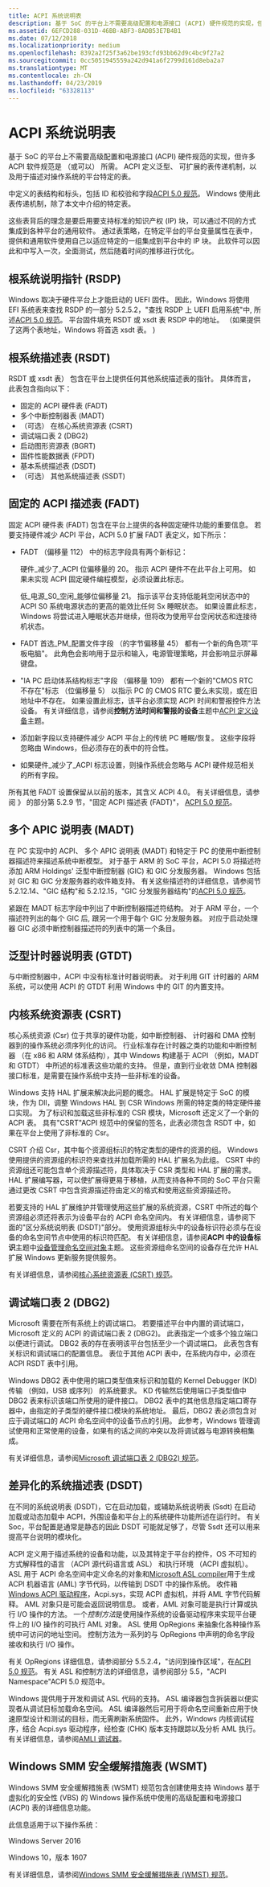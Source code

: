 ```yaml
---
title: ACPI 系统说明表
description: 基于 SoC 的平台上不需要高级配置和电源接口 (ACPI) 硬件规范的实现，但许多 ACPI 软件规范是 （或可以） 所需。
ms.assetid: 6EFCD288-031D-46BB-ABF3-8ADB53E7B4B1
ms.date: 07/12/2018
ms.localizationpriority: medium
ms.openlocfilehash: 8392a2f25f3a62be193cfd93bb62d9c4bc9f27a2
ms.sourcegitcommit: 0cc5051945559a242d941a6f2799d161d8eba2a7
ms.translationtype: MT
ms.contentlocale: zh-CN
ms.lasthandoff: 04/23/2019
ms.locfileid: "63328113"
---
```

# <a name="acpi-system-description-tables"></a>ACPI 系统说明表


基于 SoC 的平台上不需要高级配置和电源接口 (ACPI) 硬件规范的实现，但许多 ACPI 软件规范是 （或可以） 所需。 ACPI 定义泛型、 可扩展的表传递机制，以及用于描述对操作系统的平台特定的表。

中定义的表结构和标头，包括 ID 和校验和字段[ACPI 5.0 规范](https://www.uefi.org/specifications)。 Windows 使用此表传递机制，除了本文中介绍的特定表。

这些表背后的理念是要启用要支持标准的知识产权 (IP) 块，可以通过不同的方式集成到各种平台的通用软件。 通过表策略，在特定平台的平台变量属性在表中，提供和通用软件使用自己以适应特定的一组集成到平台中的 IP 块。 此软件可以因此和中写入一次，全面测试，然后随着时间的推移进行优化。

## <a name="root-system-description-pointer-rsdp"></a>根系统说明指针 (RSDP)


Windows 取决于硬件平台上才能启动的 UEFI 固件。 因此，Windows 将使用 EFI 系统表来查找 RSDP 的一部分 5.2.5.2，"查找 RSDP 上 UEFI 启用系统"中, 所述[ACPI 5.0 规范](https://www.uefi.org/specifications)。 平台固件填充 RSDT 或 xsdt 表 RSDP 中的地址。 （如果提供了这两个表地址，Windows 将首选 xsdt 表。 )

## <a name="root-system-description-table-rsdt"></a>根系统描述表 (RSDT)


RSDT 或 xsdt 表） 包含在平台上提供任何其他系统描述表的指针。 具体而言，此表包含指向以下：

-   固定的 ACPI 硬件表 (FADT)
-   多个中断控制器表 (MADT)
-   （可选） 在核心系统资源表 (CSRT)
-   调试端口表 2 (DBG2)
-   启动图形资源表 (BGRT)
-   固件性能数据表 (FPDT)
-   基本系统描述表 (DSDT)
-   （可选） 其他系统描述表 (SSDT)

## <a name="fixed-acpi-description-table-fadt"></a>固定的 ACPI 描述表 (FADT)


固定 ACPI 硬件表 (FADT) 包含在平台上提供的各种固定硬件功能的重要信息。 若要支持硬件减少 ACPI 平台，ACPI 5.0 扩展 FADT 表定义，如下所示：

-   FADT （偏移量 112） 中的标志字段具有两个新标记：

    硬件\_减少了\_ACPI 位偏移量的 20。 指示 ACPI 硬件不在此平台上可用。 如果未实现 ACPI 固定硬件编程模型，必须设置此标志。

    低\_电源\_S0\_空闲\_能够位偏移量 21。 指示该平台支持低能耗空闲状态中的 ACPI S0 系统电源状态的更高的能效比任何 Sx 睡眠状态。 如果设置此标志，Windows 将尝试进入睡眠状态并继续，但将改为使用平台空闲状态和连接待机状态。

-   FADT 首选\_PM\_配置文件字段 （的字节偏移量 45） 都有一个新的角色项"平板电脑"。 此角色会影响用于显示和输入，电源管理策略，并会影响显示屏幕键盘。
-   "IA PC 启动体系结构标志"字段 （偏移量 109） 都有一个新的"CMOS RTC 不存在"标志 （位偏移量 5） 以指示 PC 的 CMOS RTC 要么未实现，或在旧地址中不存在。 如果设置此标志，该平台必须实现 ACPI 时间和警报控件方法设备。 有关详细信息，请参阅**控制方法时间和警报的设备**主题中[ACPI 定义设备](acpi-defined-devices.md)主题。
-   添加新字段以支持硬件减少 ACPI 平台上的传统 PC 睡眠/恢复。 这些字段将忽略由 Windows，但必须存在的表中的符合性。
-   如果硬件\_减少了\_ACPI 标志设置，则操作系统会忽略与 ACPI 硬件规范相关的所有字段。

所有其他 FADT 设置保留从以前的版本，其含义 ACPI 4.0。 有关详细信息，请参阅 》 的部分第 5.2.9 节，"固定 ACPI 描述表 (FADT)"， [ACPI 5.0 规范](https://www.uefi.org/specifications)。

## <a name="multiple-apic-description-table-madt"></a>多个 APIC 说明表 (MADT)


在 PC 实现中的 ACPI、 多个 APIC 说明表 (MADT) 和特定于 PC 的使用中断控制器描述符来描述系统中断模型。 对于基于 ARM 的 SoC 平台，ACPI 5.0 将描述符添加 ARM Holdings' 泛型中断控制器 (GIC) 和 GIC 分发服务器。 Windows 包括对 GIC 和 GIC 分发服务器的收件箱支持。 有关这些描述符的详细信息，请参阅节 5.2.12.14、"GIC 结构"和 5.2.12.15，"GIC 分发服务器结构"的[ACPI 5.0 规范](https://www.uefi.org/specifications)。

紧跟在 MADT 标志字段中列出了中断控制器描述符结构。 对于 ARM 平台，一个描述符列出的每个 GIC 后, 跟另一个用于每个 GIC 分发服务器。 对应于启动处理器 GIC 必须中断控制器描述符的列表中的第一个条目。

## <a name="generic-timer-description-table-gtdt"></a>泛型计时器说明表 (GTDT)


与中断控制器中，ACPI 中没有标准计时器说明表。 对于利用 GIT 计时器的 ARM 系统，可以使用 ACPI 的 GTDT 利用 Windows 中的 GIT 的内置支持。

## <a name="core-system-resources-table-csrt"></a>内核系统资源表 (CSRT)


核心系统资源 (Csr) 位于共享的硬件功能，如中断控制器、 计时器和 DMA 控制器到的操作系统必须序列化的访问。 行业标准存在计时器之类的功能和中断控制器 （在 x86 和 ARM 体系结构），其中 Windows 构建基于 ACPI （例如，MADT 和 GTDT） 中所述的标准表这些功能的支持。 但是，直到行业收敛 DMA 控制器接口标准，是需要在操作系统中支持一些非标准的设备。

Windows 支持 HAL 扩展来解决此问题的概念。 HAL 扩展是特定于 SoC 的模块，作为 Dll，调整 Windows HAL 到 CSR Windows 所需的特定类的特定硬件接口实现。 为了标识和加载这些非标准的 CSR 模块，Microsoft 还定义了一个新的 ACPI 表。 具有"CSRT"ACPI 规范中的保留的签名，此表必须包含 RSDT 中，如果在平台上使用了非标准的 Csr。

CSRT 介绍 Csr，其中每个资源组标识的特定类型的硬件的资源的组。 Windows 使用提供的资源组的标识符来查找并加载所需的 HAL 扩展名为此组。 CSRT 中的资源组还可能包含单个资源描述符，具体取决于 CSR 类型和 HAL 扩展的需求。 HAL 扩展编写器，可以使扩展得更易于移植，从而支持各种不同的 SoC 平台只需通过更改 CSRT 中包含资源描述符由定义的格式和使用这些资源描述符。

若要支持的 HAL 扩展维护并管理使用这些扩展的系统资源，CSRT 中所述的每个资源组必须还将表示为设备平台的 ACPI 命名空间内。 有关详细信息，请参阅下面的"区分系统说明表 (DSDT)"部分。 使用资源组标头中的设备标识符必须与在设备的命名空间节点中使用的标识符匹配。 有关详细信息，请参阅**ACPI 中的设备标识**主题中[设备管理命名空间对象](device-management-namespace-objects.md)主题。 这些资源组命名空间的设备存在允许 HAL 扩展 Windows 更新服务提供服务。

有关详细信息，请参阅[核心系统资源表 (CSRT) 规范](http://acpica.org/related-documents)。

## <a name="debug-port-table-2-dbg2"></a>调试端口表 2 (DBG2)


Microsoft 需要在所有系统上的调试端口。 若要描述平台中内置的调试端口，Microsoft 定义的 ACPI 的调试端口表 2 (DBG2)。 此表指定一个或多个独立端口以便进行调试。 DBG2 表的存在表明该平台包括至少一个调试端口。 此表包含有关标识和调试端口的配置信息。 表位于其他 ACPI 表中，在系统内存中，必须在 ACPI RSDT 表中引用。

Windows DBG2 表中使用的端口类型值来标识和加载的 Kernel Debugger (KD) 传输 （例如，USB 或序列） 的系统要求。 KD 传输然后使用端口子类型值中 DBG2 表来标识该端口所使用的硬件接口。 DBG2 表中的其他信息指定端口寄存器中，由指定的子类型的硬件接口模块的系统地址。 最后，DBG2 表必须包含对应于调试端口的 ACPI 命名空间中的设备节点的引用。 此参考，Windows 管理调试使用和正常使用的设备，如果有的话之间的冲突以及将调试器与电源转换相集成。

有关详细信息，请参阅[Microsoft 调试端口表 2 (DBG2) 规范](https://go.microsoft.com/fwlink/p/?linkid=330996)。

## <a name="differentiated-system-description-table-dsdt"></a>差异化的系统描述表 (DSDT)


在不同的系统说明表 (DSDT)，它在启动加载，或辅助系统说明表 (Ssdt) 在启动加载或动态加载中 ACPI，外围设备和平台上的系统硬件功能所述在运行时。 有关 Soc，平台配置是通常是静态的因此 DSDT 可能就足够了，尽管 Ssdt 还可以用来提高平台说明的模块化。

ACPI 定义用于描述系统的设备和功能，以及其特定于平台的控件，OS 不可知的方式解释性的语言 （ACPI 源代码语言或 ASL） 和执行环境 （ACPI 虚拟机）。 ASL 用于 ACPI 命名空间中定义命名的对象和[Microsoft ASL compiler](microsoft-asl-compiler.md)用于生成 ACPI 机器语言 (AML) 字节代码，以传输到 DSDT 中的操作系统。 收件箱[Windows ACPI 驱动程序](https://docs.microsoft.com/windows-hardware/drivers/kernel/acpi-driver)，Acpi.sys，实现 ACPI 虚拟机，并将 AML 字节代码解释。 AML 对象只是可能会返回说明信息。 或者，AML 对象可能是执行计算或执行 I/O 操作的方法。 一个*控制方法*是使用操作系统的设备驱动程序来实现平台硬件上的 I/O 操作的可执行 AML 对象。 ASL 使用 OpRegions 来抽象化各种操作系统中可访问的地址空间。 控制方法为一系列的与 OpRegions 中声明的命名字段接收和执行 I/O 操作。

有关 OpRegions 详细信息，请参阅部分 5.5.2.4，"访问到操作区域"，在[ACPI 5.0 规范](https://www.uefi.org/specifications)。 有关 ASL 和控制方法的详细信息，请参阅部分 5.5，"ACPI Namespace"ACPI 5.0 规范中。

Windows 提供用于开发和调试 ASL 代码的支持。 ASL 编译器包含拆装器以便实现者从调试目标加载命名空间。 ASL 编译器然后可用于将命名空间重新应用于快速原型设计和测试的目标，而无需刷新系统固件。 此外，Windows 内核调试程序，结合 Acpi.sys 驱动程序，经检查 (CHK) 版本支持跟踪以及分析 AML 执行。 有关详细信息，请参阅[AMLI 调试器](https://docs.microsoft.com/windows-hardware/drivers/debugger/introduction-to-the-amli-debugger)。

## <a name="windows-smm-security-mitigations-table-wsmt"></a>Windows SMM 安全缓解措施表 (WSMT)


Windows SMM 安全缓解措施表 (WSMT) 规范包含创建使用支持 Windows 基于虚拟化的安全性 (VBS) 的 Windows 操作系统中使用的高级配置和电源接口 (ACPI) 表的详细信息功能。

此信息适用于以下操作系统：

Windows Server 2016

Windows 10，版本 1607

有关详细信息，请参阅[Windows SMM 安全缓解措施表 (WMST) 规范](https://go.microsoft.com/fwlink/p/?LinkId=786943)。

